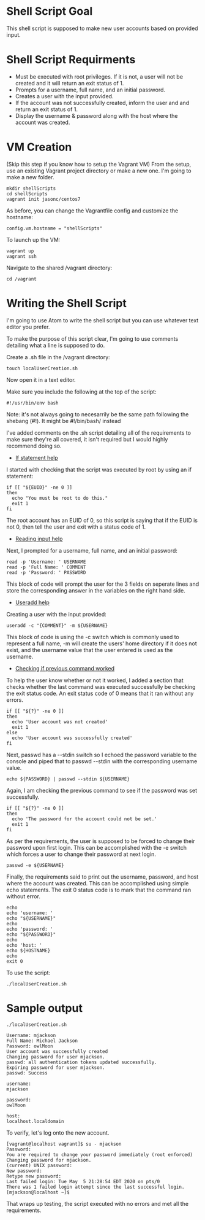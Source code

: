 # Shell Script Goal

This shell script is supposed to make new user accounts based on provided input.

# Shell Script Requirments

* Must be executed with root privileges. If it is not, a user will not be created and it will return an exit status of 1.
* Prompts for a username, full name, and an initial password.
* Creates a user with the input provided.
* If the account was not successfully created, inform the user and and return an exit status of 1.
* Display the username & password along with the host where the account was created.

# VM Creation
(Skip this step if you know how to setup the Vagrant VM)
From the setup, use an existing Vagrant project directory or make a new one. I'm going to make a new folder.
```
mkdir shellScripts
cd shellScripts
vagrant init jasonc/centos7
```
As before, you can change the Vagrantfile config and customize the hostname:
```
config.vm.hostname = "shellScripts"
```
To launch up the VM:
```
vagrant up
vagrant ssh
```
Navigate to the shared /vagrant directory:
```
cd /vagrant
```
# Writing the Shell Script

I'm going to use Atom to write the shell script but you can use whatever text editor you prefer.

To make the purpose of this script clear, I'm going to use comments detailing what a line is supposed to do.

Create a .sh file in the /vagrant directory:
```
touch localUserCreation.sh
```
Now open it in a text editor.

Make sure you include the following at the top of the script:
```
#!/usr/bin/env bash
```
Note: it's not always going to necesarrily be the same path following the shebang (#!). It might be #!/bin/bash/ instead

I've added comments on the .sh script detailing all of the requirements to make sure they're all covered, it isn't required but I would highly recommend doing so.

* [If statement help](https://ryanstutorials.net/bash-scripting-tutorial/bash-if-statements.php)

I started with checking that the script was executed by root by using an if statement:
```
if [[ "${EUID}" -ne 0 ]]
then
  echo "You must be root to do this."
  exit 1
fi
```
The root account has an EUID of 0, so this script is saying that if the EUID is not 0, then tell the user
and exit with a status code of 1.

* [Reading input help](https://ryanstutorials.net/bash-scripting-tutorial/bash-input.php)

Next, I prompted for a username, full name, and an initial password:
```
read -p 'Username: ' USERNAME
read -p 'Full Name: ' COMMENT
read -p 'Password: ' PASSWORD
```
This block of code will prompt the user for the 3 fields on seperate lines and store the corresponding answer
in the variables on the right hand side.

* [Useradd help](https://ss64.com/bash/useradd.html)

Creating a user with the input provided:
```
useradd -c "{COMMENT}" -m ${USERNAME}
```
This block of code is using the -c switch which is commonly used to represent a full name, -m will create the users' home directory if it does not exist, and the username value that the user entered is used as the username.

* [Checking if previous command worked](https://askubuntu.com/questions/29370/how-to-check-if-a-command-succeeded)

To help the user know whether or not it worked, I added a section that checks whether the last command was executed successfully be checking the exit status code. An exit status code of 0 means that it ran without any errors.
```
if [[ "${?}" -ne 0 ]]
then
  echo 'User account was not created'
  exit 1
else
  echo 'User account was successfully created'
fi
```

Next, passwd has a --stdin switch so I echoed the password variable to the console and piped that to passwd --stdin with the corresponding username value.

```
echo ${PASSWORD} | passwd --stdin ${USERNAME}
```

Again, I am checking the previous command to see if the password was set successfully.
```
if [[ "${?}" -ne 0 ]]
then
  echo 'The password for the account could not be set.'
  exit 1
fi
```

As per the requirements, the user is supposed to be forced to change their password upon first login. This can be accomplished with the -e switch which forces a user to change their password at next login.
```
passwd -e ${USERNAME}
```

Finally, the requirements said to print out the username, password, and host where the account was created. This can be accomplished using simple echo statements. The exit 0 status code is to mark that the command ran without error.
```
echo
echo 'username: '
echo "${USERNAME}"
echo
echo 'password: '
echo "${PASSWORD}"
echo
echo 'host: '
echo ${HOSTNAME}
echo
exit 0
```

To use the script:
```
./localUserCreation.sh
```

# Sample output

```
./localUserCreation.sh
```

```
Username: mjackson
Full Name: Michael Jackson
Password: owlMoon
User account was successfully created
Changing password for user mjackson.
passwd: all authentication tokens updated successfully.
Expiring password for user mjackson.
passwd: Success

username:
mjackson

password:
owlMoon

host:
localhost.localdomain
```

To verify, let's log onto the new account.
```
[vagrant@localhost vagrant]$ su - mjackson
Password:
You are required to change your password immediately (root enforced)
Changing password for mjackson.
(current) UNIX password:
New password:
Retype new password:
Last failed login: Tue May  5 21:28:54 EDT 2020 on pts/0
There was 1 failed login attempt since the last successful login.
[mjackson@localhost ~]$
```
That wraps up testing, the script executed with no errors and met all the requirements.
